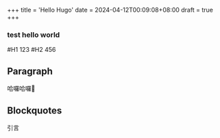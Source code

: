 +++
title = 'Hello Hugo'
date = 2024-04-12T00:09:08+08:00
draft = true
+++
### test hello world
#H1 
123
#H2 
456
## Paragraph
哈囉哈囉:see_no_evil:

## Blockquotes
引言
